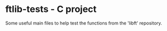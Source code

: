 # ftlib-tests - C project

Some useful main files to help test the functions from the 'libft' repository.
